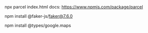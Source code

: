 npx parcel index.html
docs: https://www.npmjs.com/package/parcel

npm install @faker-js/faker@7.6.0

npm install @types/google.maps

